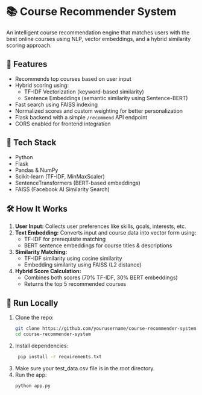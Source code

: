 # 📚 Course Recommender System

An intelligent course recommendation engine that matches users with the best online courses using NLP, vector embeddings, and a hybrid similarity scoring approach.

## 🚀 Features

- Recommends top courses based on user input
- Hybrid scoring using:
  - TF-IDF Vectorization (keyword-based similarity)
  - Sentence Embeddings (semantic similarity using Sentence-BERT)
- Fast search using FAISS indexing
- Normalized scores and custom weighting for better personalization
- Flask backend with a simple `/recommend` API endpoint
- CORS enabled for frontend integration

## 🧠 Tech Stack

- Python
- Flask
- Pandas & NumPy
- Scikit-learn (TF-IDF, MinMaxScaler)
- SentenceTransformers (BERT-based embeddings)
- FAISS (Facebook AI Similarity Search)

## 🛠 How It Works

1. **User Input:** Collects user preferences like skills, goals, interests, etc.
2. **Text Embedding:** Converts input and course data into vector form using:
   - TF-IDF for prerequisite matching
   - BERT sentence embeddings for course titles & descriptions
3. **Similarity Matching:**
   - TF-IDF similarity using cosine similarity
   - Embedding similarity using FAISS (L2 distance)
4. **Hybrid Score Calculation:**
   - Combines both scores (70% TF-IDF, 30% BERT embeddings)
   - Returns the top 5 recommended courses

## 🧪 Run Locally

1. Clone the repo:
   ```bash
   git clone https://github.com/yourusername/course-recommender-system.git
   cd course-recommender-system
   ```
2. Install dependencies:
   ```bash
    pip install -r requirements.txt
    ```
3. Make sure your test_data.csv file is in the root directory.
4. Run the app:
   ```bash
   python app.py
   ```
